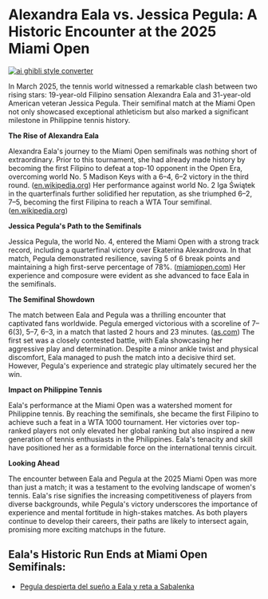 # Alexandra Eala vs. Jessica Pegula: A Historic Encounter at the 2025 Miami Open

[![ai ghibli style converter](https://i.imgur.com/dwt8Y5G.gif)](https://witbeam.net/slzx)

In March 2025, the tennis world witnessed a remarkable clash between two rising stars: 19-year-old Filipino sensation Alexandra Eala and 31-year-old American veteran Jessica Pegula. Their semifinal match at the Miami Open not only showcased exceptional athleticism but also marked a significant milestone in Philippine tennis history.

**The Rise of Alexandra Eala**

Alexandra Eala's journey to the Miami Open semifinals was nothing short of extraordinary. Prior to this tournament, she had already made history by becoming the first Filipino to defeat a top-10 opponent in the Open Era, overcoming world No. 5 Madison Keys with a 6–4, 6–2 victory in the third round. ([en.wikipedia.org](https://en.wikipedia.org/wiki/2025_in_Philippine_sports?utm_source=openai)) Her performance against world No. 2 Iga Świątek in the quarterfinals further solidified her reputation, as she triumphed 6–2, 7–5, becoming the first Filipina to reach a WTA Tour semifinal. ([en.wikipedia.org](https://en.wikipedia.org/wiki/2025_in_Philippine_sports?utm_source=openai))

**Jessica Pegula's Path to the Semifinals**

Jessica Pegula, the world No. 4, entered the Miami Open with a strong track record, including a quarterfinal victory over Ekaterina Alexandrova. In that match, Pegula demonstrated resilience, saving 5 of 6 break points and maintaining a high first-serve percentage of 78%. ([miamiopen.com](https://www.miamiopen.com/2025/eala-continues-to-make-history-for-philippines-american-pegula-into-semis/?utm_source=openai)) Her experience and composure were evident as she advanced to face Eala in the semifinals.

**The Semifinal Showdown**

The match between Eala and Pegula was a thrilling encounter that captivated fans worldwide. Pegula emerged victorious with a scoreline of 7–6(3), 5–7, 6–3, in a match that lasted 2 hours and 23 minutes. ([as.com](https://as.com/tenis/pegula-despierta-del-sueno-a-eala-y-reta-a-sabalenka-n/?utm_source=openai)) The first set was a closely contested battle, with Eala showcasing her aggressive play and determination. Despite a minor ankle twist and physical discomfort, Eala managed to push the match into a decisive third set. However, Pegula's experience and strategic play ultimately secured her the win.

**Impact on Philippine Tennis**

Eala's performance at the Miami Open was a watershed moment for Philippine tennis. By reaching the semifinals, she became the first Filipino to achieve such a feat in a WTA 1000 tournament. Her victories over top-ranked players not only elevated her global ranking but also inspired a new generation of tennis enthusiasts in the Philippines. Eala's tenacity and skill have positioned her as a formidable force on the international tennis circuit.

**Looking Ahead**

The encounter between Eala and Pegula at the 2025 Miami Open was more than just a match; it was a testament to the evolving landscape of women's tennis. Eala's rise signifies the increasing competitiveness of players from diverse backgrounds, while Pegula's victory underscores the importance of experience and mental fortitude in high-stakes matches. As both players continue to develop their careers, their paths are likely to intersect again, promising more exciting matchups in the future.


## Eala's Historic Run Ends at Miami Open Semifinals:
- [Pegula despierta del sueño a Eala y reta a Sabalenka](https://as.com/tenis/pegula-despierta-del-sueno-a-eala-y-reta-a-sabalenka-n/?utm_source=openai)